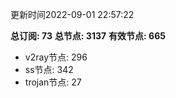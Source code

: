 更新时间2022-09-01 22:57:22

**总订阅: 73**
**总节点: 3137**
**有效节点: 665**
- v2ray节点: 296
- ss节点: 342
- trojan节点: 27

